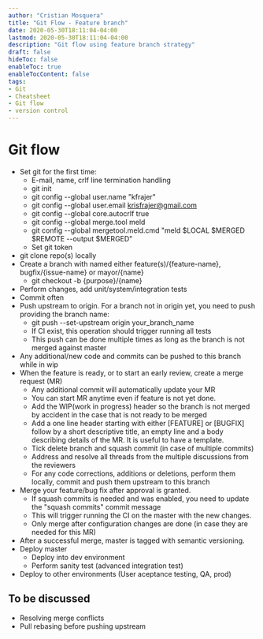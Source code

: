 ```yaml
---
author: "Cristian Mosquera"
title: "Git Flow - Feature branch"
date: 2020-05-30T18:11:04-04:00
lastmod: 2020-05-30T18:11:04-04:00
description: "Git flow using feature branch strategy"
draft: false
hideToc: false
enableToc: true
enableTocContent: false
tags: 
- Git
- Cheatsheet
- Git flow
- version control
---
```


# Git flow

* Set git for the first time:
    - E-mail, name, crlf line termination handling
    - git init
    - git config --global user.name "kfrajer"
    - git config --global user.email krisfrajer@gmail.com
    - git config --global core.autocrlf true
    - git config --global merge.tool meld
    - git config --global mergetool.meld.cmd "meld \$LOCAL \$MERGED \$REMOTE --output \$MERGED"
    - Set git token
* git clone repo(s) locally
* Create a branch with named either feature(s)/{feature-name}, bugfix/{issue-name} or mayor/{name}
    - git checkout -b {purpose}/{name}
* Perform changes, add unit/system/integration tests
* Commit often
* Push upstream to origin. For a branch not in origin yet, you need to push providing the branch name:
    - git push --set-upstream origin your_branch_name
    - If CI exist, this operation should trigger running all tests
    - This push can be done multiple times as long as the branch is not merged against master
* Any additional/new code and commits can be pushed to this branch while in wip
* When the feature is ready, or to start an early review, create a merge request (MR)
    - Any additional commit will automatically update your MR
    - You can start MR anytime even if feature is not yet done.
    - Add the WIP(work in progress) header so the branch is not merged by accident in the case that is not ready to be merged
    - Add a one line header starting with either [FEATURE] or [BUGFIX] follow by a short descriptive title, an empty line and a body describing details of the MR. It is useful to have a template.
    - Tick delete branch and squash commit (in case of multiple commits)
    - Address and resolve all threads from the multiple discussions from the reviewers
    - For any code corrections, additions or deletions, perform them locally, commit and push them upstream to this branch
* Merge your feature/bug fix after approval is granted.
    - If squash commits is needed and was enabled, you need to update the "squash commits" commit message
    - This will trigger running the CI on the master with the new changes.
    - Only merge after configuration changes are done (in case they are needed for this MR)
* After a successful merge, master is tagged with semantic versioning.
* Deploy master
    - Deploy into dev environment
    - Perform sanity test (advanced integration test)
* Deploy to other environments (User aceptance testing, QA, prod)

## To be discussed
* Resolving merge conflicts
* Pull rebasing before pushing upstream